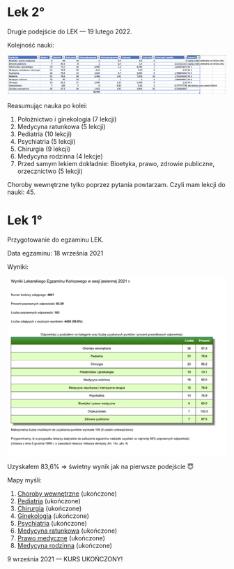 # Lek 2°

Drugie podejście do LEK — 19 lutego 2022.

Kolejność nauki: 

![Kolejność nauki do LEK](./kolejnosc-nauki.png)

Reasumując nauka po kolei:

1. Położnictwo i ginekologia (7 lekcji)
2. Medycyna ratunkowa (5 lekcji)
3. Pediatria (10 lekcji)
4. Psychiatria (5 lekcji)
5. Chirurgia (9 lekcji)
6. Medycyna rodzinna (4 lekcje)
7. Przed samym lekiem dokładnie: Bioetyka, prawo, zdrowie publiczne, orzecznictwo (5 lekcji)

Choroby wewnętrzne tylko poprzez pytania powtarzam. Czyli mam lekcji do nauki: 45.

# Lek 1°

Przygotowanie do egzaminu LEK. 

Data egzaminu: 18 września 2021



Wyniki:

![Wyniki lek Jędrzej Lewandowski](wyniki/wyniki1.png)

Uzyskałem 83,6% => świetny wynik jak na pierwsze podejście 😇

Mapy myśli:

1. [Choroby wewnętrzne](./mapy/1.interna) (ukończone)
2. [Pediatria](./mapy/2.pediatria) (ukończone)
3. [Chirurgia](./mapy/3.chirurgia) (ukończone)
4. [Ginekologia](./mapy/4.ginekologia) (ukończone)
5. [Psychiatria](./mapy/5.psychiatria) (ukończone)
6. [Medycyna ratunkowa](./mapy/6.ratunkowa) (ukończone)
7. [Prawo medyczne](./mapy/7.prawo) (ukończone)
8. [Medycyna rodzinna](./mapy/8.rodzinna) (ukończone)



9 września 2021 — KURS UKOŃCZONY!
